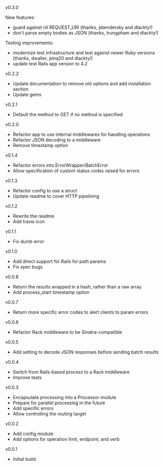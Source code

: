 v0.3.0

New features:

* guard against nil REQUEST_URI (thanks, pbendersky and dlackty!)
* don't parse empty bodies as JSON (thanks, trungpham and dlackty!)

Testing improvements:

* modernize test infrastructure and test against newer Ruby versions (thanks, dwaller, pmq20 and dlackty!)
* update test Rails app version to 4.2


v0.2.2
* Update documentation to remove old options and add installation section
* Update gems

v0.2.1
* Default the method to GET if no method is specified

v0.2.0
* Refactor app to use internal middlewares for handling operations
* Refactor JSON decoding to a middleware
* Remove timestamp option

v0.1.4
* Refactor errors into ErrorWrapper/BatchError
* Allow specification of custom status codes raised for errors

v0.1.3
* Refactor config to use a struct
* Update readme to cover HTTP pipelining

v0.1.2
* Rewrite the readme
* Add travis icon

v0.1.1
* Fix dumb error

v0.1.0
* Add direct support for Rails for path params
* Fix spec bugs

v0.0.8
* Return the results wrapped in a hash, rather than a raw array
* Add process_start timestamp option

v0.0.7
* Return more specific error codes to alert clients to param errors

v0.0.6
* Refactor Rack middleware to be Sinatra-compatible

v0.0.5
* Add setting to decode JSON responses before sending batch results

v0.0.4
* Switch from Rails-based process to a Rack middleware
* Improve tests

v0.0.3
* Encapsulate processing into a Processor module
* Prepare for parallel processing in the future
* Add specific errors
* Allow controlling the routing target

v0.0.2
* Add config module
* Add options for operation limit, endpoint, and verb

v0.0.1
* Initial build
